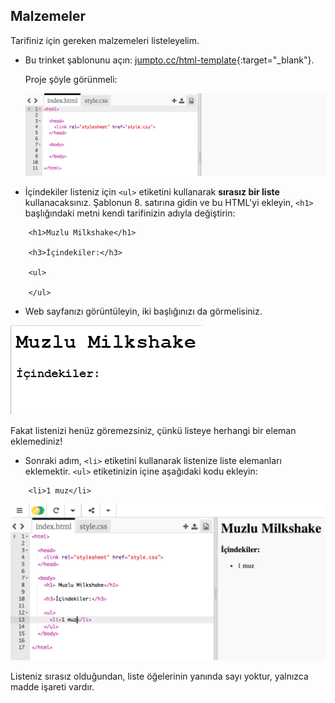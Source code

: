 ## Malzemeler

Tarifiniz için gereken malzemeleri listeleyelim.

+ Bu trinket şablonunu açın: [jumpto.cc/html-template](http://jumpto.cc/html-template){:target="_blank"}.
    
    Proje şöyle görünmeli:
    
    ![ekran görüntüsü](images/recipe-starter.png)

+ İçindekiler listeniz için `<ul>` etiketini kullanarak **sırasız bir liste** kullanacaksınız. Şablonun 8. satırına gidin ve bu HTML'yi ekleyin, `<h1>` başlığındaki metni kendi tarifinizin adıyla değiştirin:
```
    <h1>Muzlu Milkshake</h1>
    
    <h3>İçindekiler:</h3>
    
    <ul>
    
    </ul>
```    

+ Web sayfanızı görüntüleyin, iki başlığınızı da görmelisiniz.

![ekran görüntüsü](images/recipe-headings.png)

Fakat listenizi henüz göremezsiniz, çünkü listeye herhangi bir eleman eklemediniz!

+ Sonraki adım, `<li>` etiketini kullanarak listenize liste elemanları eklemektir. `<ul>` etiketinizin içine aşağıdaki kodu ekleyin:
```
    <li>1 muz</li>
```    

![ekran görüntüsü](images/recipe-ul.png)

Listeniz sırasız olduğundan, liste öğelerinin yanında sayı yoktur, yalnızca madde işareti vardır.